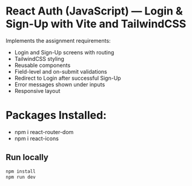 
 # React Auth (JavaScript) — Login & Sign-Up with Vite and TailwindCSS

  Implements the assignment requirements:
  - Login and Sign-Up screens with routing
  - TailwindCSS styling
  - Reusable components
  - Field-level and on-submit validations
  - Redirect to Login after successful Sign-Up
  - Error messages shown under inputs
  - Responsive layout
    
  # Packages Installed:
  - npm i react-router-dom
  - npm i react-icons
    
  ## Run locally
  ```bash
  npm install
  npm run dev
